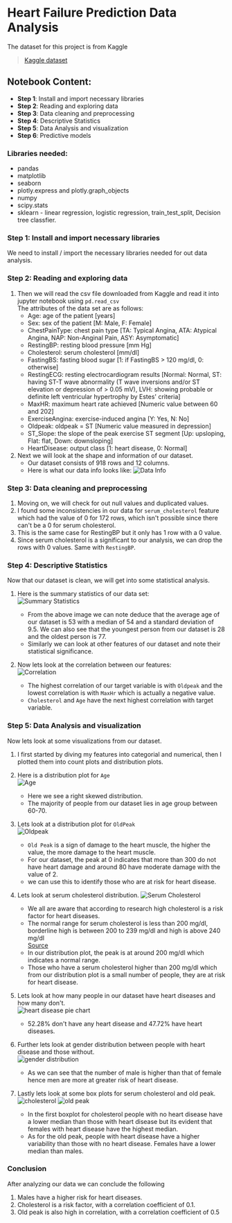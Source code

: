 # Heart Failure Prediction Data Analysis  
The dataset for this project is from Kaggle
> [Kaggle dataset](https://www.kaggle.com/datasets/fedesoriano/heart-failure-prediction)  

## Notebook Content:

- **Step 1**: Install and import necessary libraries
- **Step 2**: Reading and exploring data
- **Step 3**: Data cleaning and preprocessing
- **Step 4**: Descriptive Statistics
- **Step 5**: Data Analysis and visualization
- **Step 6**: Predictive models  

### Libraries needed:
- pandas
- matplotlib
- seaborn
- plotly.express and plotly.graph_objects
- numpy
- scipy.stats
- sklearn - linear regression, logistic regression, train_test_split, Decision tree classfier.  

### Step 1: Install and import necessary libraries  
We need to install / import the necessary libraries needed for out data analysis.

### Step 2: Reading and exploring data  

1. Then we will read the csv file downloaded from Kaggle and read it into jupyter notebook using `pd.read_csv`  
The attributes of the data set are as follows:  
    - Age: age of the patient [years]
    - Sex: sex of the patient [M: Male, F: Female]
    - ChestPainType: chest pain type [TA: Typical Angina, ATA: Atypical Angina, NAP: Non-Anginal Pain, ASY: Asymptomatic]
    - RestingBP: resting blood pressure [mm Hg]
    - Cholesterol: serum cholesterol [mm/dl]
    - FastingBS: fasting blood sugar [1: if FastingBS > 120 mg/dl, 0: otherwise]
    - RestingECG: resting electrocardiogram results [Normal: Normal, ST: having ST-T wave abnormality (T wave inversions and/or ST elevation or depression of > 0.05 mV), LVH: showing probable or definite left ventricular hypertrophy by Estes' criteria]
    - MaxHR: maximum heart rate achieved [Numeric value between 60 and 202]
    - ExerciseAngina: exercise-induced angina [Y: Yes, N: No]
    - Oldpeak: oldpeak = ST [Numeric value measured in depression]
    - ST_Slope: the slope of the peak exercise ST segment [Up: upsloping, Flat: flat, Down: downsloping]
    - HeartDisease: output class [1: heart disease, 0: Normal]  
2. Next we will look at the shape and information of our dataset.
    - Our dataset consists of 918 rows and 12 columns.
    - Here is what our data info looks like: 
    ![Data Info](./images/Screenshot%202023-09-15%20145049.png)  

### Step 3: Data cleaning and preprocessing  
1. Moving on, we will check for out null values and duplicated values.
2. I found some inconsistencies in our data for `serum_cholesterol` feature which had the value of 0 for 172 rows, which isn't possible since there can't be a 0 for serum cholesterol.
3. This is the same case for RestingBP but it only has 1 row with a 0 value.
4. Since serum cholesterol is a significant to our analysis, we can drop the rows with 0 values. Same with `RestingBP`.

### Step 4: Descriptive Statistics  
Now that our dataset is clean, we will get into some statistical analysis.
1. Here is the summary statistics of our data set:  
![Summary Statistics](./images/summary_stats.png)  
    - From the above image we can note deduce that the average age of our dataset is 53 with a median of 54 and a standard deviation of 9.5. We can also see that the youngest person from our dataset is 28 and the oldest person is 77. 
    - Similarly we can look at other features of our dataset and note their statistical significance.  

2. Now lets look at the correlation between our features:   
![Correlation](./images/correlation.png)  
    - The highest correlation of our target variable is with `Oldpeak` and the lowest correlation is with `MaxHr` which is actually a negative value.
    - `Cholesterol` and `Age` have the next highest correlation with target variable.  

### Step 5: Data Analysis and visualization  

Now lets look at some visualizations from our dataset.
1. I first started by diving my features into categorial and numerical, then I plotted them into count plots and distribution plots.
2. Here is a distribution plot for `Age`  
![Age](./images/age_distribution.png)  
    - Here we see a right skewed distribution. 
    - The majority of people from our dataset lies in age group between 60-70.  
3. Lets look at a distribution plot for `OldPeak`  
![Oldpeak](./images/old_peak_dist.png)
    - `Old Peak` is a sign of damage to the heart muscle, the higher the value, the more damage to the heart muscle.
    - For our dataset, the peak at 0 indicates that more than 300 do not have heart damage and around 80 have moderate damage with the value of 2.
    - we can use this to identify those who are at risk for heart disease.  
4. Lets look at serum cholesterol distribution.
![Serum Cholesterol](./images/serum_cholesterol_distribution.png)
    - We all are aware that according to research high cholesterol is a risk factor for heart diseases.
    - The normal range for serum cholesterol is less than 200 mg/dl, borderline high is between 200 to 239 mg/dl and high is above 240 mg/dl  
    [Source]("https://www.hopkinsmedicine.org/health/treatment-tests-and-therapies/lipid-panel#:~:text=Here%20are%20the%20ranges%20for,or%20above%20240%20mg%2FdL")  
    - In our distribution plot, the peak is at around 200 mg/dl which indicates a normal range.
    - Those who have a serum cholesterol higher than 200 mg/dl which from our distribution plot is a small number of people, they are at risk for heart disease.  
5. Lets look at how many people in our dataset have heart diseases and how many don't.  
    ![heart disease pie chart](./images/pie_chart.png)  
    - 52.28% don't have any heart disease and 47.72% have heart diseases.  
6. Further lets look at gender distribution between people with heart disease and those without.  
![gender distribution](./images/gender_dist.png)  
    - As we can see that the number of male is higher than that of female hence men are more at greater risk of heart disease.

7. Lastly lets look at some box plots for serum cholesterol and old peak.  
![cholesterol](./images/choles_gender_boxplot.png)
![old peak](./images/old_peak_gender_boxplot.png)

    - In the first boxplot for cholesterol people with no heart disease have a lower median than those with heart disease but its evident that females with heart disease have the highest median.
    - As for the old peak, people with heart disease have a higher variability than those with no heart disease. Females have a lower median than males.  

### Conclusion

After analyzing our data we can conclude the following  
1. Males have a higher risk for heart diseases.  
2. Cholesterol is a risk factor, with a correlation coefficient of 0.1.  
3. Old peak is also high in correlation, with a correlation coefficient of 0.5   